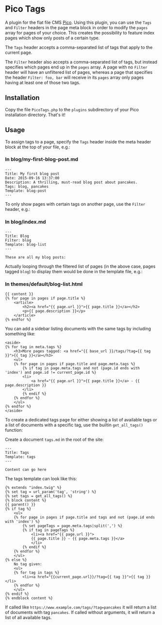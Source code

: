 # Pico Tags

A plugin for the flat file CMS [Pico](https://github.com/picocms/Pico). Using this plugin, you can use the `Tags` and
`Filter` headers in the page meta block in order to modify the `pages` array for pages of your choice. This creates the
possibility to feature index pages which show only posts of a certain type.

The `Tags` header accepts a comma-separated list of tags that apply to the current page.

The `Filter` header also accepts a comma-separated list of tags, but instead specifies which pages end up in the `pages`
array. A page with no `Filter` header will have an unfiltered list of pages, whereas a page that specifies the header
`Filter: foo, bar` will receive in its `pages` array only pages having at least one of those two tags.

## Installation

Copy the file `PicoTags.php` to the `plugins` subdirectory of your Pico installation directory. That's it!

## Usage

To assign tags to a page, specify the `Tags` header inside the meta header block at the top of your file, e.g.:

### In blog/my-first-blog-post.md
```
---
Title: My first blog post
Date: 2015-09-16 13:37:00
Description: A thrilling, must-read blog post about pancakes.
Tags: blog, pancakes
Template: blog-post
---
```

To only show pages with certain tags on another page, use the `Filter` header, e.g.:

### In blog/index.md
```
---
Title: Blog
Filter: blog
Template: blog-list
---

These are all my blog posts:
```

Actually looping through the filtered list of pages (in the above case, pages tagged `blog`) to display them would be
done in the template file, e.g.:

### In themes/default/blog-list.html
```twig
{{ content }}
{% for page in pages if page.title %}
    <article>
        <h2><a href="{{ page.url }}">{{ page.title }}</a></h2>
        <p>{{ page.description }}</p>
    </article>
{% endfor %}
```

You can add a sidebar listing documents with the same tags by including something like:

```twig
<aside> 
{% for tag in meta.tags %}
    <h3>More pages tagged: <a href="{{ base_url }}/tags/?tag={{ tag }}">{{ tag }}</a></h3>
    <ul>
    {% for page in pages if page.title and page.meta.tags %}
        {% if tag in page.meta.tags and not (page.id ends with 'index') and page.id != current_page.id %}
        <li>
            <a href="{{ page.url }}">{{ page.title }}</a> - {{ page.description }}
        </li>
        {% endif %}
    {% endfor %}
    </ul>
{% endfor %}
</aside> 
```

To create a dedicated tags page for either showing a list of available tags or a list of
documents with a specific tag, use the builtin `get_all_tags()` function:

Create a document `tags.md` in the root of the site:

```
---
Title: Tags
Template: tags
---

Content can go here

```

The tags template can look like this:

```twig
{% extends "index.twig" %}
{% set tag = url_param('tag', 'string') %}
{% set tags = get_all_tags() %}
{% block content %}
{{ parent() }}
{% if tag %}
    <ul>
    {% for page in pages if page.title and tags and not (page.id ends with 'index') %}
        {% set pageTags = page.meta.tags|split(',') %}
        {% if tag in pageTags %}
            <li><a href="{{ page.url }}">
            {{ page.title }} - {{ page.meta.tags }}</a>
            </li>
        {% endif %}
    {% endfor %}
    </ul>
{% else %}
    No tag given:
    <ul>
    {% for tag in tags %}
        <li><a href="{{current_page.url}}/?tag={{ tag }}">{{ tag }}</li>
    {% endfor %}
    </ul>
{% endif %}
{% endblock content %}
```

If called like `https://www.example.com/tags/?tag=pancakes` it will return a list of documents
with tag `pancakes`. If called without arguments, it will return a list of all available tags.
